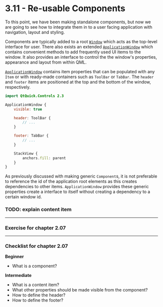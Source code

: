 # 3.11 - Re-usable Components

To this point, we have been making standalone components, but now we are going to see how to integrate them in to a user facing application with navigation, layout and styling.

Components are typically added to a root [`Window`](https://doc.qt.io/qt-5/qml-qtquick-window-window.html) which acts as the top-level interface for user. There also exists an extended [`ApplicationWindow`](https://doc.qt.io/qt-5/qml-qtquick-controls2-applicationwindow.html) which contains convenient methods to add frequently used UI items to the window. It also provides an interface to control the the window's properties, appearance and layout from within QML.

[`ApplicationWindow`](https://doc.qt.io/qt-5/qml-qtquick-controls2-applicationwindow.html) contains item properties that can be populated with any `Item` or with ready-made containers such as `ToolBar` or `TabBar`. The `header` and `footer` items are positioned at the top and the bottom of the window, respectively.

```qml
import QtQuick.Controls 2.3

ApplicationWindow {
    visible: true

    header: ToolBar {
        // ...
    }

    footer: TabBar {
        // ...
    }

    StackView {
        anchors.fill: parent
    }
}
```

As previously discussed with making generic `Component`s, it is not preferable to reference the id of the application root elements as this creates dependencies to other items. `ApplicationWindow` provides these generic properties create a interface to itself without creating a dependency to a certain window id.

### TODO: explain content item

***


### Exercise for chapter 2.07

***

### Checklist for chapter 2.07

**Beginner**

* What is a component?

**Intermediate**

* What is a content item?
* What other properties should be made visible from the component?
* How to define the header?
* How to define the footer?
